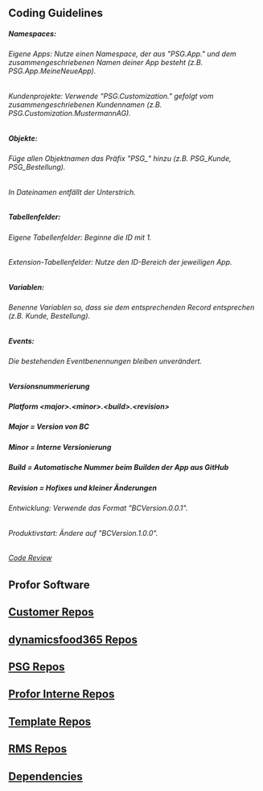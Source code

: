 ## Coding Guidelines
##### Namespaces:
###### Eigene Apps: Nutze einen Namespace, der aus "PSG.App." und dem zusammengeschriebenen Namen deiner App besteht (z.B. PSG.App.MeineNeueApp).
###### Kundenprojekte: Verwende "PSG.Customization." gefolgt vom zusammengeschriebenen Kundennamen (z.B. PSG.Customization.MustermannAG).
##### Objekte:
###### Füge allen Objektnamen das Präfix "PSG_" hinzu (z.B. PSG_Kunde, PSG_Bestellung).
###### In Dateinamen entfällt der Unterstrich.
##### Tabellenfelder:
###### Eigene Tabellenfelder: Beginne die ID mit 1.
###### Extension-Tabellenfelder: Nutze den ID-Bereich der jeweiligen App.
##### Variablen:
###### Benenne Variablen so, dass sie dem entsprechenden Record entsprechen (z.B. Kunde, Bestellung).
##### Events:
###### Die bestehenden Eventbenennungen bleiben unverändert.
##### Versionsnummerierung
##### Platform &lt;major&gt;.&lt;minor&gt;.&lt;build&gt;.&lt;revision&gt;
##### Major = Version von BC
##### Minor = Interne Versionierung
##### Build = Automatische Nummer beim Builden der App aus GitHub
##### Revision = Hofixes und kleiner Änderungen
###### Entwicklung: Verwende das Format "BCVersion.0.0.1".
###### Produktivstart: Ändere auf "BCVersion.1.0.0".

###### [Code Review](https://github.com/profor-software/.github/blob/main/CODEREVIEW.md) 

## Profor Software

## [Customer Repos](https://github.com/orgs/profor-software/repositories?q=Customer&type=all&language=&sort=) 

## [dynamicsfood365 Repos](https://github.com/orgs/profor-software/repositories?q=dynamicsfood365&type=all&language=&sort=)

## [PSG Repos](https://github.com/orgs/profor-software/repositories?q=PSG&type=all&language=&sort=)

## [Profor Interne Repos](https://github.com/orgs/profor-software/repositories?q=Profor&type=all&language=&sort=) 

## [Template Repos](https://github.com/orgs/profor-software/repositories?q=Template&type=all&language=&sort=) 

## [RMS Repos](https://github.com/orgs/profor-software/repositories?q=RMS&type=all&language=&sort=) 

## [Dependencies](https://github.com/orgs/profor-software/repositories?q=Dependency&type=all&language=&sort=) 

